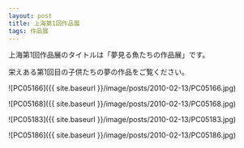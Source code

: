 ```yaml
---
layout: post
title: 上海第1回作品展
tags: 作品展
---
```


上海第1回作品展のタイトルは「夢見る魚たちの作品展」です。

栄えある第1回目の子供たちの夢の作品をご覧ください。

![PC05166]({{ site.baseurl }}/image/posts/2010-02-13/PC05166.jpg)

![PC05168]({{ site.baseurl }}/image/posts/2010-02-13/PC05168.jpg)

![PC05183]({{ site.baseurl }}/image/posts/2010-02-13/PC05183.jpg)

![PC05186]({{ site.baseurl }}/image/posts/2010-02-13/PC05186.jpg)
